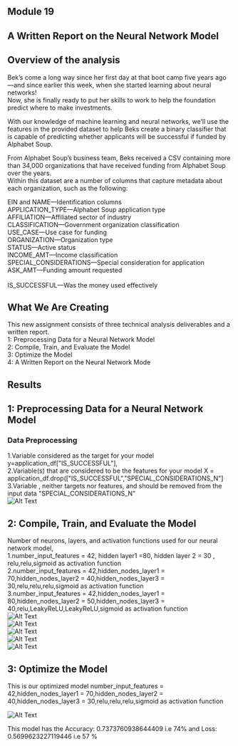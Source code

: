 ## Module 19 
## A Written Report on the Neural Network Model
## Overview of the analysis
Bek’s come a long way since her first day at that boot camp five years ago—and since earlier this week, when she started learning about neural networks! </br>
Now, she is finally ready to put her skills to work to help the foundation predict where to make investments.</br>

With our knowledge of machine learning and neural networks, we’ll use the features in the provided dataset to help Beks create a binary classifier that is capable of predicting whether applicants will be successful if funded by Alphabet Soup.</br>

From Alphabet Soup’s business team, Beks received a CSV containing more than 34,000 organizations that have received funding from Alphabet Soup over the years. </br>Within this dataset are a number of columns that capture metadata about each organization, such as the following:</br>

EIN and NAME—Identification columns</br>
APPLICATION_TYPE—Alphabet Soup application type</br>
AFFILIATION—Affiliated sector of industry</br>
CLASSIFICATION—Government organization classification</br>
USE_CASE—Use case for funding</br>
ORGANIZATION—Organization type</br>
STATUS—Active status</br>
INCOME_AMT—Income classification</br>
SPECIAL_CONSIDERATIONS—Special consideration for application</br>
ASK_AMT—Funding amount requested</br></br>
IS_SUCCESSFUL—Was the money used effectively</br>

## What We Are Creating</br>
This new assignment consists of three technical analysis deliverables and a written report.</br> 
 1: Preprocessing Data for a Neural Network Model</br>
 2: Compile, Train, and Evaluate the Model</br>
 3: Optimize the Model</br>
 4: A Written Report on the Neural Network Mode</br>
## Results </br>
##  1: Preprocessing Data for a Neural Network Model</br>
### Data Preprocessing</br>
1.Variable considered as the target for your model y=application_df["IS_SUCCESSFUL"],</br>
2.Variable(s) that are considered to be the features for your model X = application_df.drop(["IS_SUCCESSFUL","SPECIAL_CONSIDERATIONS_N"]</br>
3.Variable , neither targets nor features, and should be removed from the input data "SPECIAL_CONSIDERATIONS_N"</br>
![Alt Text](https://github.com/ramyasnl/Neural_Networks/blob/master/Challenge/images/d1.png)</br>

## 2: Compile, Train, and Evaluate the Model</br>
Number of  neurons, layers, and activation functions used for our neural network model,</br>
1.number_input_features = 42, hidden layer1 =80, hidden layer 2 = 30 , relu,relu,sigmoid as activation function </br>
2.number_input_features = 42,hidden_nodes_layer1 =  70,hidden_nodes_layer2 = 40,hidden_nodes_layer3 = 30,relu,relu,relu,sigmoid as activation function </br>
3.number_input_features = 42,hidden_nodes_layer1 =  80,hidden_nodes_layer2 = 50,hidden_nodes_layer3 = 40,relu,LeakyReLU,LeakyReLU,sigmoid as activation function </br>
![Alt Text](https://github.com/ramyasnl/Neural_Networks/blob/master/Challenge/images/d2i.png)</br>
![Alt Text](https://github.com/ramyasnl/Neural_Networks/blob/master/Challenge/images/d2ii.png)</br>
![Alt Text](https://github.com/ramyasnl/Neural_Networks/blob/master/Challenge/images/d2iii.png)</br>
![Alt Text](https://github.com/ramyasnl/Neural_Networks/blob/master/Challenge/images/d2iv.png)</br>
![Alt Text](https://github.com/ramyasnl/Neural_Networks/blob/master/Challenge/images/d3i.png)</br>

## 3: Optimize the Model</br>
This is our optimized model 
number_input_features = 42,hidden_nodes_layer1 =  70,hidden_nodes_layer2 = 40,hidden_nodes_layer3 = 30,relu,relu,relu,sigmoid as activation function </br>
<!-- ![Alt Text](https://github.com/ramyasnl/Neural_Networks/blob/master/Challenge/images/d2iii.png)</br> -->
![Alt Text](https://github.com/ramyasnl/Neural_Networks/blob/master/Challenge/images/d2iv.png)</br>

This model has the Accuracy: 0.7373760938644409 i.e 74% and Loss: 0.5699623227119446 i.e 57 % 
